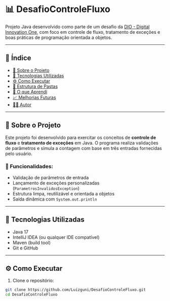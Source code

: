 # 📊 DesafioControleFluxo

Projeto Java desenvolvido como parte de um desafio da [DIO - Digital Innovation One](https://www.dio.me/), com foco em controle de fluxo, tratamento de exceções e boas práticas de programação orientada a objetos.

---

## 📌 Índice

- [📘 Sobre o Projeto](#-sobre-o-projeto)
- [🚀 Tecnologias Utilizadas](#-tecnologias-utilizadas)
- [⚙️ Como Executar](#️-como-executar)
- [📂 Estrutura de Pastas](#-estrutura-de-pastas)
- [🧠 O que Aprendi](#-o-que-aprendi)
- [📈 Melhorias Futuras](#-melhorias-futuras)
- [👨‍💻 Autor](#-autor)

---

## 📘 Sobre o Projeto

Este projeto foi desenvolvido para exercitar os conceitos de **controle de fluxo** e **tratamento de exceções** em Java. O programa realiza validações de parâmetros e simula a contagem com base em três entradas fornecidas pelo usuário.

### 🧪 Funcionalidades:

- Validação de parâmetros de entrada
- Lançamento de exceções personalizadas (`ParametrosInvalidosException`)
- Estrutura limpa, reutilizável e orientada a objetos
- Saída dinâmica com `System.out.println`

---

## 🚀 Tecnologias Utilizadas

- Java 17
- IntelliJ IDEA (ou qualquer IDE compatível)
- Maven (build tool)
- Git e GitHub

---

## ⚙️ Como Executar

1. Clone o repositório:

```bash
git clone https://github.com/Luizguni/DesafioControleFluxo.git
cd DesafioControleFluxo
